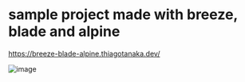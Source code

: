 # sample project made with breeze, blade and alpine

https://breeze-blade-alpine.thiagotanaka.dev/

![image](https://github.com/thiago-tanaka/breeze-blade-apline/assets/87078843/68e61f6e-9571-4dc5-aab9-ca46862e2047)

